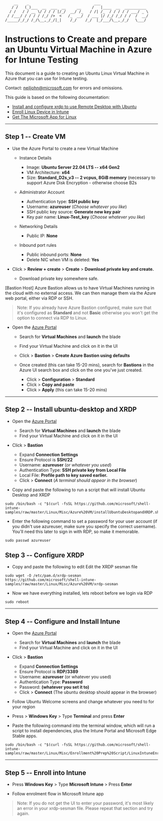 
        __    _                              ___                      
       / /   (_)___  __  ___  __     __     /   |____  __  __________ 
      / /   / / __ \/ / / / |/_/  __/ /_   / /| /_  / / / / / ___/ _ \
     / /___/ / / / / /_/ />  <   /_  __/  / ___ |/ /_/ /_/ / /  /  __/
    /_____/_/_/ /_/\__,_/_/|_|    /_/    /_/  |_/___/\__,_/_/   \___/ 
                                                                  


# Instructions to Create and prepare an Ubuntu Virtual Machine in Azure for Intune Testing

This document is a guide to creating an Ubuntu Linux Virtual Machine in
Azure that you can use for Intune testing.

Contact: <neiljohn@microsoft.com> for errors and omissions.

This guide is based on the following documentation:

- [Install and configure xrdp to use Remote Desktop with Ubuntu](https://learn.microsoft.com/en-us/azure/virtual-machines/linux/use-remote-desktop?tabs=azure-cli)
- [Enroll Linux Device in Intune](https://learn.microsoft.com/en-us/mem/intune/user-help/enroll-device-linux)
- [Get The Microsoft App for Linux](https://learn.microsoft.com/en-us/mem/intune/user-help/microsoft-intune-app-linux)


---
## Step 1 -- Create VM

-   Use the Azure Portal to create a new Virtual Machine

    -   Instance Details

        -   Image: **Ubuntu Server 22.04 LTS -- x64 Gen2**
        -   VM Architecture: **x64**
        -   Size: **Standard_D2s_v3 -- 2 vcpus, 8GiB memory** (necessary to support Azure Disk Encryption - otherwise choose B2s

    -   Administrator Account

        -   Authentication type: **SSH public key**
        -   Username: **azureuser** (*Choose whatever you like*)
        -   SSH public key source: **Generate new key pair**
        -   Key pair name: **Linux-Test_key** (*Choose whatever you
            like*)

    -   Networking Details

        -   Public IP: **None**

    -   Inbound port rules

        -   Public inbound ports: **None**
        -   Delete NIC when VM is deleted: **Yes**

-   Click \> **Review + create** \> **Create** \> **Download private key
    and create.**

    -   Download private key somewhere safe.

[Bastion Host]
Azure Bastion allows us to have Virtual Machines running in the cloud with no external access. We can then manage them via the Azure web portal, either via RDP or SSH.

>
> Note: If you already have Azure Bastion configured, make sure that
> it's configured as **Standard** and not **Basic** otherwise you won't
> get the option to connect via RDP to Linux.

-   Open the [Azure Portal](https://portal.azure.com/)

    -   Search for **Virtual Machines** and **launch** the blade
    -   Find your Virtual Machine and click on it in the UI
    -   Click \> **Bastion** \> **Create Azure Bastion using defaults**
    -   Once created (this can take 15-20 mins), search for **Bastions**
        in the Azure UI search box and click on the one you've just
        created.

        -   Click \> **Configuration** \> **Standard**
        -   Click \> **Copy and paste**
        -   Click \> **Apply** (this can take 15-20 mins)
---
## Step 2 -- Install ubuntu-desktop and XRDP

-   Open the [Azure Portal](https://portal.azure.com/)

    -   Search for **Virtual Machines** and **launch** the blade
    -   Find your Virtual Machine and click on it in the UI

-   Click \> **Bastion**

    -   Expand **Connection Settings**
    -   Ensure Protocol is **SSH/22**
    -   Username: **azureuser** (*or whatever you used*)
    -   Authentication Type: **SSH private key from Local File**
    -   Local File: **Profile path to key saved earlier.**
    -   Click \> **Connect** (*A terminal should appear in the browser*)

-   Copy and paste the following to run a script that will install Ubuntu Desktop and XRDP

```
sudo /bin/bash -c "$(curl -fsSL https://github.com/microsoft/shell-intune-samples/raw/master/Linux/Misc/Azure%20VM/installUbuntuDesktopandXRDP.sh)"
```

-   Enter the following command to set a password for your user account (if you didn't use azureuser, make sure you specify the correct username). You'll need this later to sign in with RDP, so make it memorable.

```
sudo passwd azureuser
```

## Step 3 -- Configure XRDP

-   Copy and paste the following to edit Edit the XRDP sesman file
```
sudo wget -O /etc/pam.d/xrdp-sesman https://github.com/microsoft/shell-intune-samples/raw/master/Linux/Misc/Azure%20VM/xrdp-sesman
```
-   Now we have everything installed, lets reboot before we login via RDP

```
sudo reboot
```
---
## Step 4 -- Configure and Install Intune

-   Open the [Azure Portal](https://portal.azure.com/)

    -   Search for **Virtual Machines** and **launch** the blade
    -   Find your Virtual Machine and click on it in the UI

-   Click \> **Bastion**

    -   Expand **Connection Settings**
    -   Ensure Protocol is **RDP/3389**
    -   Username: **azureuser** (or whatever you used)
    -   Authentication Type: **Password**
    -   Password: **(whatever you set it to)**
    -   Click \> **Connect** (The ubuntu desktop should appear in the
        browser)

-   Follow Ubuntu Welcome screens and change whatever you need to for
    your region
-   Press \> **Windows Key** \> Type **Terminal** and press **Enter**
-   Paste the following command into the terminal window, which will run a script to install dependencies, plus the Intune Portal and Microsoft Edge Stable apps. 


```
sudo /bin/bash -c "$(curl -fsSL https://github.com/microsoft/shell-intune-samples/raw/master/Linux/Misc/Enrollment%20Prep%20Script/LinuxIntuneEnrollmentPrep.sh)"
```

---

## Step 5 -- Enroll into Intune

-   Press **Windows Key** \> Type **Microsoft Intune** \> Press
    **Enter**

-   Follow enrolment flow in Microsoft Intune app

> Note: If you do not get the UI to enter your password, it's most
> likely an error in your xrdp-sesman file. Please repeat that section
> and try again.
